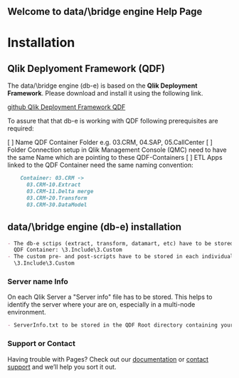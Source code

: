 ## Welcome to data/\bridge engine Help Page

# Installation
## Qlik Deplyoment Framework (QDF)

The data/\bridge engine (db-e) is based on the **Qlik Deployment Framework**.
Please download and install it using the following link.

[github Qlik Deployment Framework QDF](https://github.com/databridge-engine/Qlik-Deployment-Framework)

To assure that that db-e is working with QDF following prerequisites are required:

[ ] Name QDF Container Folder e.g. 03.CRM, 04.SAP, 05.CallCenter
[ ] Folder Connection setup in Qlik Management Console (QMC) need to have the same Name 
   which are pointing to these QDF-Containers
[ ] ETL Apps linked to the QDF Container need the same naming convention:

```markdown  
    Container: 03.CRM ->
      03.CRM-10.Extract
      03.CRM-11.Delta merge
      03.CRM-20.Transform
      03.CRM-30.DataModel
```
## data/\bridge engine (db-e) installation

```markdown  
- The db-e sctips (extract, transform, datamart, etc) have to be stored in the subfolder of share 
  QDF Container: \3.Include\3.Custom
- The custom pre- and post-scripts have to be stored in each individual QDF Container under 
  \3.Include\3.Custom
```
### Server name Info

On each Qlik Server a "Server info" file has to be stored.
This helps to identify the server where your are on, especially in a multi-node environment.

```markdown  
- ServerInfo.txt to be stored in the QDF Root directory containing your Server Name
```

### Support or Contact

Having trouble with Pages? Check out our [documentation](https://help.github.com/categories/github-pages-basics/) or [contact support](https://github.com/contact) and we’ll help you sort it out.

